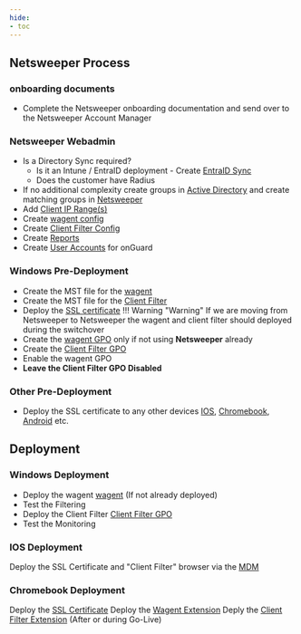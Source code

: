 ```yaml
---
hide:
- toc
---
```

## Netsweeper Process

### onboarding documents

* Complete the Netsweeper onboarding documentation and send over to the Netsweeper Account Manager

### Netsweeper Webadmin

* Is a Directory Sync required? 
    * Is it an Intune / EntraID deployment - Create [EntraID Sync](Netsweeper-webadmin.md#entraid-sync-microsoft-graph)
    * Does the customer have Radius
* If no additional complexity create groups in [Active Directory](Windows-AD.md#create-filtering-groups) and create matching groups in [Netsweeper](Netsweeper-webadmin.md#groups-policies)
* Add [Client IP Range(s)](Netsweeper-webadmin.md#clients)
* Create [wagent config](Netsweeper-webadmin.md#wagent)
* Create [Client Filter Config](Netsweeper-webadmin.md#client-filer-onguard)
* Create [Reports](Netsweeper-webadmin.md#reports)
* Create [User Accounts](Netsweeper-webadmin.md#acounts) for onGuard

### Windows Pre-Deployment

* Create the MST file for the [wagent](windows-build-clients.md#wagent-build-mst)
* Create the MST file for the [Client Filter](windows-build-clients.md#client-filter-build-mst)
* Deploy the [SSL certificate](Windows-AD.md#deploying-ssl-certificate)
!!! Warning "Warning"
    If we are moving from Netsweeper to Netsweeper the wagent and client filter should deployed during the switchover
* Create the [wagent GPO](Windows-AD.md#deploy-the-wagent) only if not using **Netsweeper** already
* Create the [Client Filter GPO](Windows-AD.md#deploy-the-client-filter)
* Enable the wagent GPO
* **Leave the Client Filter GPO Disabled** 

### Other Pre-Deployment

* Deploy the SSL certificate to any other devices [IOS](Apple.md#ssl-certificate), [Chromebook](Chromebook.md#ssl-certificate), [Android](Android.md#ssl-certificate) etc. 

## Deployment

### Windows Deployment

* Deploy the wagent [wagent](Windows-AD.md#deploy-the-wagent) (If not already deployed)
* Test the Filtering
* Deploy the Client Filter [Client Filter GPO](Windows-AD.md#deploy-the-client-filter)
* Test the Monitoring

### IOS Deployment

Deploy the SSL Certificate and "Client Filter" browser via the [MDM](Apple.md#mdm-guides)

### Chromebook Deployment

Deploy the [SSL Certificate](Chromebook.md#ssl-certificate)
Deploy the [Wagent Extension](Chromebook.md#wagent)
Deply the [Client Filter Extension](Chromebook.md#client-filter) (After or during Go-Live)
